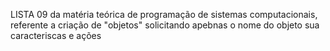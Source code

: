 LISTA 09 da matéria teórica de programação de sistemas computacionais, referente a criação de "objetos" solicitando apebnas o nome do objeto sua caracteriscas e ações
